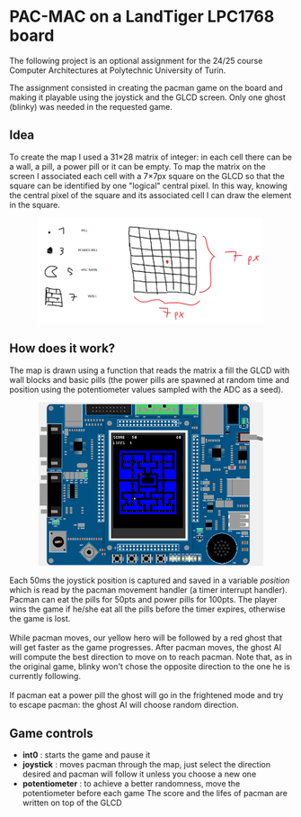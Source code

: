 # PAC-MAC on a LandTiger LPC1768 board
The following project is an optional assignment for the 24/25 course Computer Architectures
at Polytechnic University of Turin.

The assignment consisted in creating the pacman game on the board and making it playable using
the joystick and the GLCD screen. Only one ghost (blinky) was needed in the requested game.

## Idea
To create the map I used a 31×28 matrix of integer: in each cell there can be a wall, a pill, a power pill or it
can be empty.
To map the matrix on the screen I associated each cell with a 7×7px square on the GLCD so that the square can be identified
by one "logical" central pixel. In this way, knowing the central pixel of the square and its associated cell I can draw the element
in the square.

<p align="center">
    <img src="images/img_1.png" alt="" width="400">
</p>

## How does it work?
The map is drawn using a function that reads the matrix a fill the GLCD with wall blocks and basic pills (the power pills are spawned at random time and position using
the potentiometer values sampled with the ADC as a seed).

<p align="center">
    <img src="images/img_2.png" alt="" width="400">
</p>

Each 50ms the joystick position is captured and saved in a variable *position* which is read by the pacman movement handler (a timer interrupt handler). Pacman can eat the pills for 50pts and power pills for 100pts. The player wins the game if he/she eat
all the pills before the timer expires, otherwise the game is lost.
<br>
<br>
While pacman moves, our yellow hero will be followed by a red ghost that will get faster as the game progresses. After pacman moves, the ghost AI will compute the best direction to move on to reach pacman. Note that, as in the original game, blinky won't chose the opposite direction to the one he is currently following.
<br>
<br>
If pacman eat a power pill the ghost will go in the frightened mode and try to escape pacman: the ghost AI will choose random direction.

## Game controls
- **int0** : starts the game and pause it
- **joystick** : moves pacman through the map, just select the direction desired and pacman will follow it unless you choose a new one
- **potentiometer** : to achieve a better randomness, move the potentiometer before each game
The score and the lifes of pacman are written on top of the GLCD